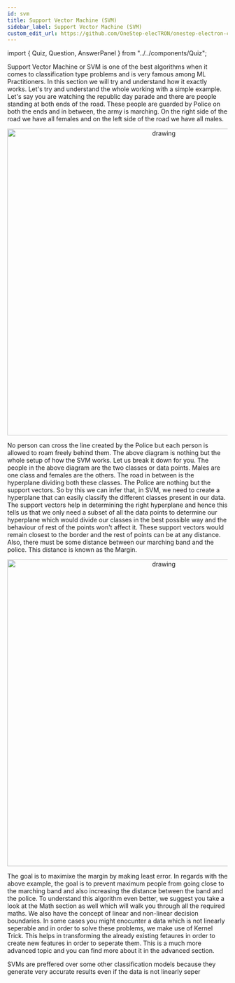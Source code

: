 ```yaml
---
id: svm
title: Support Vector Machine (SVM)
sidebar_label: Support Vector Machine (SVM)
custom_edit_url: https://github.com/OneStep-elecTRON/onestep-electron-content
---
```


import { Quiz, Question, AnswerPanel } from "../../components/Quiz";

Support Vector Machine or SVM is one of the best algorithms when it comes to classification type problems and is very famous among ML Practitioners. In this section we will try and understand how it exactly works. Let's try and understand the whole working with a simple example. Let's say you are watching the republic day parade and there are people standing at both ends of the road. These people are guarded by Police on both the ends and in between, the army is marching. On the right side of the road we have all females and on the left side of the road we have all males.

<p align="center">
<img src="https://raw.githubusercontent.com/OneStep-elecTRON/ContentSection/main/Courses/easy_track/SVM/SVM-1.png" alt="drawing" width="700"/>
</p>

No person  can cross the line created by the Police but each person is allowed to roam freely behind them. The above diagram is nothing but the whole setup of how the SVM works. Let us break it down for you. The people in the above diagram are the two classes or data points. Males are one class and females are the others. The road in between is the hyperplane dividing both these classes. The Police are nothing but the support vectors. So by this we can infer that, in SVM, we need to create a hyperplane that can easily classify the different classes present in our data. The support vectors help in determining the right hyperplane and hence this tells us that we only need a subset of all the data points to determine our hyperplane which would divide our classes in the best possible way and the behaviour of rest of the points won't affect it. These support vectors would remain closest to the border and the rest of points can be at any distance. Also, there must be some distance between our marching band and the police. This distance is known as the Margin.

<p align="center">
<img src="https://raw.githubusercontent.com/OneStep-elecTRON/ContentSection/main/Courses/easy_track/SVM/SVM-2.png" alt="drawing" width="700"/>
</p>

The goal is to maximixe the margin by making least error. In regards with the above example, the goal is to prevent maximum people from going close to the marching band and also increasing the distance between the band and the police. To understand this algorithm even better, we suggest you take a look at the Math section as well which will walk you through all the required maths. We also have the concept of linear and non-linear decision boundaries. In some cases you might enocunter a data which is not linearly seperable and in order to solve these problems, we make use of Kernel Trick. This helps in transforming the already existing fetaures in order to create new features in order to seperate them. This is a much more advanced topic and you can find more about it in the advanced section.

SVMs are preffered over some other classification models because they generate very accurate results even if the data is not linearly seper